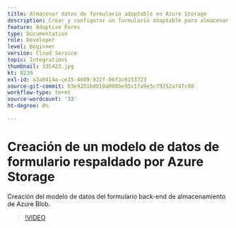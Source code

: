 ```yaml
---
title: Almacenar datos de formulario adaptable en Azure Storage
description: Crear y configurar un formulario adaptable para almacenar datos en Azure Storage
feature: Adaptive Forms
type: Documentation
role: Developer
level: Beginner
version: Cloud Service
topic: Integrations
thumbnail: 335423.jpg
kt: 8230
exl-id: a3a0414a-ce35-4609-922f-06f3c6153723
source-git-commit: b3e9251bdb18a008be95c1fa9e5c79252a74fc98
workflow-type: tm+mt
source-wordcount: '33'
ht-degree: 0%

---
```


# Creación de un modelo de datos de formulario respaldado por Azure Storage

Creación del modelo de datos del formulario back-end de almacenamiento de Azure Blob.

>[!VIDEO](https://video.tv.adobe.com/v/335423?quality=12&learn=on)
